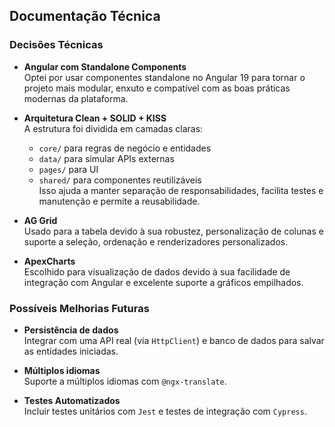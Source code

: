 
## Documentação Técnica

### Decisões Técnicas

- **Angular com Standalone Components**  
  Optei por usar componentes standalone no Angular 19 para tornar o projeto mais modular, enxuto e compatível com as boas práticas modernas da plataforma.

- **Arquitetura Clean + SOLID + KISS**  
  A estrutura foi dividida em camadas claras:  
  - `core/` para regras de negócio e entidades  
  - `data/` para simular APIs externas  
  - `pages/` para UI  
  - `shared/` para componentes reutilizáveis  
  Isso ajuda a manter separação de responsabilidades, facilita testes e manutenção e permite a reusabilidade.

- **AG Grid**  
  Usado para a tabela devido à sua robustez, personalização de colunas e suporte a seleção, ordenação e renderizadores personalizados.

- **ApexCharts**  
  Escolhido para visualização de dados devido à sua facilidade de integração com Angular e excelente suporte a gráficos empilhados.

### Possíveis Melhorias Futuras

- **Persistência de dados**  
  Integrar com uma API real (via `HttpClient`) e banco de dados para salvar as entidades iniciadas.

- **Múltiplos idiomas**  
  Suporte a múltiplos idiomas com `@ngx-translate`.

- **Testes Automatizados**  
  Incluir testes unitários com `Jest` e testes de integração com `Cypress`.



